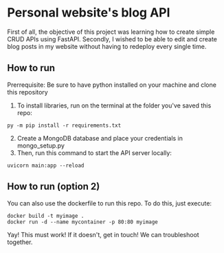 # Personal website's blog API

First of all, the objective of this project was learning how to create simple CRUD APIs using FastAPI. Secondly, I wished to be able to edit and create blog posts in my website without having to redeploy every single time.

## How to run

Prerrequisite: Be sure to have python installed on your machine and clone this repository
1. To install libraries, run on the terminal at the folder you've saved this repo:
```
py -m pip install -r requirements.txt
```
2. Create a MongoDB database and place your credentials in mongo_setup.py
3. Then, run this command to start the API server locally:
```
uvicorn main:app --reload
```

## How to run (option 2)

You can also use the dockerfile to run this repo. To do this, just execute:
```
docker build -t myimage .
docker run -d --name mycontainer -p 80:80 myimage
```

Yay! This must work! If it doesn't, get in touch! We can troubleshoot together. 